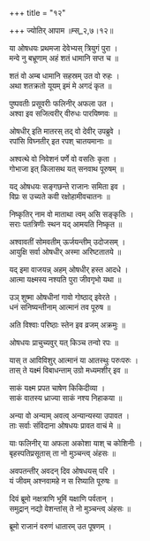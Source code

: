 +++
title = "१२"

+++
ज्योतिर् आपाम ॥म्स्_२,७।१२॥  
    
  
या ओषधयः प्रथमजा देवेभ्यस् त्रियुगं पुरा ।  
मन्वे नु बभ्रूणाम् अहं शतं धामानि सप्त च ॥  
    
शतं वो अम्ब धामानि सहस्रम् उत वो रुहः ।  
अथा शतक्रतो यूयम् इमं मे अगदं कृत ॥  
    
पुष्पवतीः प्रसूवरीः फलिनीर् अफला उत ।  
अश्वा इव सजित्वरीर् वीरुधः पारयिष्णवः ॥  
    
ओषधीर् इति मातरस् तद् वो देवीर् उपब्रुवे ।  
रपांसि विघ्नतीर् इत रपश् चातयमानाः ॥  
    
अश्वत्थे वो निवेशनं पर्णे वो वसतिः कृता ।  
गोभाजा इत् किलासथ यत् सनवाथ पूरुषम् ॥  
    
यद् ओषधयः सङ्गछन्ते राजानः समिता इव ।  
विप्रः स उच्यते कवी रक्षोहामीवचातनः ॥  
    
निष्कृतिर् नाम वो माताथा त्वम् असि सङ्कृतिः ।  
सराः पतत्रिणीः स्थन यद् आमयति निष्कृत ॥  
    
अश्वावतीं सोमवतीम् ऊर्जयन्तीम् उदोजसम् ।  
आयुक्षि सर्वा ओषधीर् अस्मा अरिष्टतातये ॥  
    
यद् इमा वाजयन्न् अहम् ओषधीर् हस्त आदधे ।  
आत्मा यक्ष्मस्य नश्यति पुरा जीवगृभो यथा ॥  
    
  
उञ् शुष्मा ओषधीनां गावो गोष्ठाद् इवेरते ।  
धनं सनिष्यन्तीनाम् आत्मानं तव पूरुष ॥  
    
अति विश्वाः परिष्ठाः स्तेन इव व्रजम् अक्रमुः ॥  
    
ओषधयः प्राचुच्यवुर् यत् किञ्च तन्वो रपः ॥  
    
यास् त आविविशुर् आत्मानं या आतस्थुः परुःपरुः ।  
तास् ते यक्ष्मं विबाधन्ताम् उग्रो मध्यमशीर् इव ॥  
    
साकं यक्ष्म प्रपत चाषेण किकिदीव्या ।  
साकं वातस्य ध्राज्या साकं नश्य निहाकया ॥  
    
अन्या वो अन्याम् अवत्व् अन्यान्यस्या उपावत ।  
ताः सर्वाः संविदाना ओषधयः प्रावत वाचं मे ॥  
    
याः फलिनीर् या अफला अकोशा याश् च कोशिनीः ।  
बृहस्पतिप्रसूतास् ता नो मुञ्चन्त्व् अंहसः ॥  
    
अवपतन्तीर् अवदन् दिव ओषधयस् परि ।  
यं जीवम् अश्नवामहे न स रिष्याति पूरुषः ॥  
    
दिवं ब्रूमो नक्षत्राणि भूमिं यक्षाणि पर्वतान् ।  
समुद्रान् नद्यो वेशन्तांस् ते नो मुञ्चन्त्व् अंहसः ॥  
    
ब्रूमो राजानं वरुणं धातारम् उत पूषणम् ।  
